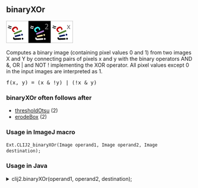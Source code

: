 ## binaryXOr
<img src="images/mini_clij1_logo.png"/><img src="images/mini_clij2_logo.png"/><img src="images/mini_clijx_logo.png"/>

Computes a binary image (containing pixel values 0 and 1) from two images X and Y by connecting pairs of
pixels x and y with the binary operators AND &, OR | and NOT ! implementing the XOR operator.
All pixel values except 0 in the input images are interpreted as 1.

<pre>f(x, y) = (x & !y) | (!x & y)</pre>

### binaryXOr often follows after
* <a href="reference_thresholdOtsu">thresholdOtsu</a> (2)
* <a href="reference_erodeBox">erodeBox</a> (2)


### Usage in ImageJ macro
```
Ext.CLIJ2_binaryXOr(Image operand1, Image operand2, Image destination);
```


### Usage in Java
<details>
<summary>
clij2.binaryXOr(operand1, operand2, destination);
</summary>
```
// init CLIJ and GPU
import net.haesleinhuepf.clij2.CLIJ2;
import net.haesleinhuepf.clij.clearcl.ClearCLBuffer;
CLIJ2 clij2 = CLIJ2.getInstance();

// get input parameters
ClearCLBuffer operand1 = clij2.push(operand1ImagePlus);
ClearCLBuffer operand2 = clij2.push(operand2ImagePlus);
destination = clij2.create(operand1);
```

```
// Execute operation on GPU
clij2.binaryXOr(operand1, operand2, destination);
```

```
//show result
destinationImagePlus = clij2.pull(destination);
destinationImagePlus.show();

// cleanup memory on GPU
clij2.release(operand1);
clij2.release(operand2);
clij2.release(destination);
```
</details>


### Usage in Matlab
<details>
<summary>
clij2.binaryXOr(operand1, operand2, destination);
</summary>
```
% init CLIJ and GPU
clij2 = init_clatlab();

% get input parameters
operand1 = clij2.pushMat(operand1_matrix);
operand2 = clij2.pushMat(operand2_matrix);
destination = clij2.create(operand1);
```

```
% Execute operation on GPU
clij2.binaryXOr(operand1, operand2, destination);
```

```
% show result
destination = clij2.pullMat(destination)

% cleanup memory on GPU
clij2.release(operand1);
clij2.release(operand2);
clij2.release(destination);
```
</details>


### Usage in Icy
<details>
<summary>
clij2.binaryXOr(operand1, operand2, destination);
</summary>
```
// init CLIJ and GPU
importClass(net.haesleinhuepf.clicy.CLICY);
importClass(Packages.icy.main.Icy);

clij2 = CLICY.getInstance();

// get input parameters
operand1_sequence = getSequence();operand1 = clij2.pushSequence(operand1_sequence);
operand2_sequence = getSequence();operand2 = clij2.pushSequence(operand2_sequence);
destination = clij2.create(operand1);
```

```
// Execute operation on GPU
clij2.binaryXOr(operand1, operand2, destination);
```

```
// show result
destination_sequence = clij2.pullSequence(destination)
Icy.addSequence(destination_sequence
// cleanup memory on GPU
clij2.release(operand1);
clij2.release(operand2);
clij2.release(destination);
```
</details>




### Example scripts
<a href="https://github.com/clij/clij2-docs/blob/master/src/main/macro/create_object_outlines.ijm"><img src="images/language_macro.png" height="20"/></a> [create_object_outlines.ijm](https://github.com/clij/clij2-docs/blob/master/src/main/macro/create_object_outlines.ijm)  


[Back to CLIJ2 reference](https://clij.github.io/clij2-docs/reference)
[Back to CLIJ2 documentation](https://clij.github.io/clij2-docs)

[Imprint](https://clij.github.io/imprint)
